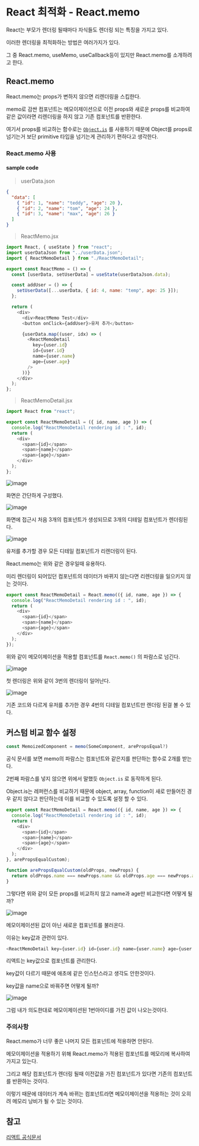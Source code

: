 # React 최적화 - React.memo

React는 부모가 렌더링 될때마다 자식들도 렌더링 되는 특징을 가지고 있다.

이러한 렌더링을 최적화하는 방법은 여러가지가 있다.

그 중 React.memo, useMemo, useCallback등이 있지만 React.memo를 소개하려고 한다.

## React.memo

React.memo는 props가 변하지 않으면 리렌더링을 스킵한다.

memo로 감싼 컴포넌트는 메모이제이션으로 이전 props와 새로운 props를 비교하여 같은 값이라면 리렌더링을 하지 않고 기존 컴포넌트를 반환한다.

여기서 props를 비교하는 함수로는 [`Object.is`](https://developer.mozilla.org/en-US/docs/Web/JavaScript/Reference/Global_Objects/Object/is) 를 사용하기 때문에 Object를 props로 넘기는거 보단 primitive 타입을 넘기는게 관리하기 편하다고 생각한다.

### React.memo 사용

#### sample code

> userData.json

```json
{
  "data": [
    { "id": 1, "name": "teddy", "age": 20 },
    { "id": 2, "name": "tom", "age": 24 },
    { "id": 3, "name": "max", "age": 26 }
  ]
}
```

> ReactMemo.jsx

```js
import React, { useState } from "react";
import userDataJson from "../userData.json";
import { ReactMemoDetail } from "./ReactMemoDetail";

export const ReactMemo = () => {
  const [userData, setUserData] = useState(userDataJson.data);

  const addUser = () => {
    setUserData([...userData, { id: 4, name: "temp", age: 25 }]);
  };

  return (
    <div>
      <div>ReactMemo Test</div>
      <button onClick={addUser}>유저 추가</button>

      {userData.map((user, idx) => (
        <ReactMemoDetail
          key={user.id}
          id={user.id}
          name={user.name}
          age={user.age}
        />
      ))}
    </div>
  );
};
```

> ReactMemoDetail.jsx

```js
import React from "react";

export const ReactMemoDetail = ({ id, name, age }) => {
  console.log("ReactMemoDetail rendering id : ", id);
  return (
    <div>
      <span>{id}</span>
      <span>{name}</span>
      <span>{age}</span>
    </div>
  );
};
```

![image](https://github.com/TeTedo/blog-code/assets/107897812/a6c30fa9-edbe-421c-aeca-d9ca991bbf75)

화면은 간단하게 구성했다.

![image](https://github.com/TeTedo/blog-code/assets/107897812/69647197-6b12-40c8-a81c-52530e09e7dd)

화면에 접근시 처음 3개의 컴포넌트가 생성되므로 3개의 디테일 컴포넌트가 렌더링된다.

![image](https://github.com/TeTedo/blog-code/assets/107897812/0ff1bd04-e338-4c66-897b-5536b4f54877)

유저를 추가할 경우 모든 디테일 컴포넌트가 리렌더링이 된다.

React.memo는 위와 같은 경우일때 유용하다.

미리 렌더링이 되어있던 컴포넌트의 데이터가 바뀌지 않는다면 리렌더링을 일으키지 않는 것이다.

```js
export const ReactMemoDetail = React.memo(({ id, name, age }) => {
  console.log("ReactMemoDetail rendering id : ", id);
  return (
    <div>
      <span>{id}</span>
      <span>{name}</span>
      <span>{age}</span>
    </div>
  );
});
```

위와 같이 메모이제이션을 적용할 컴포넌트를 `React.memo()` 의 파람스로 넘긴다.

![image](https://github.com/TeTedo/blog-code/assets/107897812/5ada0d05-7e2d-4bf4-aa76-68c0451179cb)

첫 렌더링은 위와 같이 3번의 렌더링이 일어난다.

![image](https://github.com/TeTedo/blog-code/assets/107897812/ed50bab5-2ec9-49d4-aab4-e0e17b9be2c0)

기존 코드와 다르게 유저를 추가한 경우 4번의 디테일 컴포넌트만 렌더링 된걸 볼 수 있다.

## 커스텀 비교 함수 설정

```js
const MemoizedComponent = memo(SomeComponent, arePropsEqual?)
```

공식 문서를 보면 memo의 파람스는 컴포넌트와 같은지를 판단하는 함수로 2개를 받는다.

2번째 파람스를 넣지 않으면 위에서 말했듯 `Object.is` 로 동작하게 된다.

Object.is는 레퍼런스를 비교하기 때문에 object, array, function이 새로 만들어진 경우 같지 않다고 판단하는데 이를 비교할 수 있도록 설정 할 수 있다.

```js
export const ReactMemoDetail = React.memo(({ id, name, age }) => {
  console.log("ReactMemoDetail rendering id : ", id);
  return (
    <div>
      <span>{id}</span>
      <span>{name}</span>
      <span>{age}</span>
    </div>
  );
}, arePropsEqualCustom);

function arePropsEqualCustom(oldProps, newProps) {
  return oldProps.name === newProps.name && oldProps.age === newProps.age;
}
```

그렇다면 위와 같이 모든 props를 비교하지 않고 name과 age만 비교한다면 어떻게 될까?

![image](https://github.com/TeTedo/blog-code/assets/107897812/81e265f6-ff62-4a9f-b609-4117a9f1d728)

메모이제이션된 값이 아닌 새로운 컴포넌트를 불러온다.

이유는 key값과 관련이 있다.

```js
<ReactMemoDetail key={user.id} id={user.id} name={user.name} age={user.age} />
```

리액트는 key값으로 컴포넌트를 관리한다.

key값이 다르기 때문에 애초에 같은 인스턴스라고 생각도 안한것이다.

key값을 name으로 바꿔주면 어떻게 될까?

![image](https://github.com/TeTedo/blog-code/assets/107897812/eb4080e8-e03c-455a-8c94-0e0c4fb6af52)

그럼 내가 의도한대로 메모이제이션된 1번아이디를 가진 값이 나오는것이다.

### 주의사항

React.memo가 너무 좋은 나머지 모든 컴포넌트에 적용하면 안된다.

메모이제이션을 적용하기 위해 React.memo가 적용된 컴포넌트를 메모리에 복사하여 가지고 있는다.

그리고 해당 컴포넌트가 렌더링 될때 이전값을 가진 컴포넌트가 있다면 기존의 컴포넌트를 반환하는 것이다.

이렇기 때문에 데이터가 계속 바뀌는 컴포넌트라면 메모이제이션을 적용하는 것이 오히려 메모리 낭비가 될 수 있는 것이다.

## 참고

[리액트 공식문서](https://react.dev/reference/react/memo)
